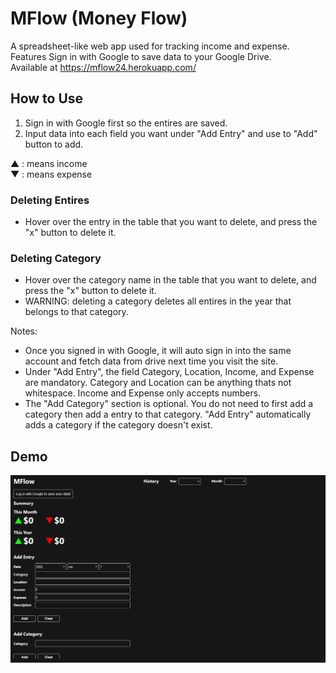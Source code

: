 # MFlow (Money Flow)
A spreadsheet-like web app used for tracking income and expense.\
Features Sign in with Google to save data to your Google Drive.\
Available at https://mflow24.herokuapp.com/

## How to Use
1. Sign in with Google first so the entires are saved.
2. Input data into each field you want under "Add Entry" and use to "Add" button to add. 

▲ : means income\
▼ : means expense

### Deleting Entires
- Hover over the entry in the table that you want to delete, and press the "x" button to delete it. 

### Deleting Category
- Hover over the category name in the table that you want to delete, and press the "x" button to delete it. 
- WARNING: deleting a category deletes all entires in the year that belongs to that category. 

Notes:
- Once you signed in with Google, it will auto sign in into the same account and fetch data from drive next time you visit the site. 
- Under "Add Entry", the field Category, Location, Income, and Expense are mandatory. Category and Location can be anything thats not whitespace. Income and Expense only accepts numbers. 
- The "Add Category" section is optional. You do not need to first add a category then add a entry to that category. "Add Entry" automatically adds a category if the category doesn't exist. 

## Demo
![demo](mflow-demo.gif)
